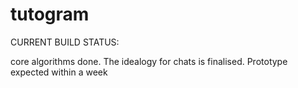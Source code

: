 # tutogram
CURRENT BUILD STATUS:

core algorithms done.
The idealogy for chats is finalised.
Prototype expected within a week
